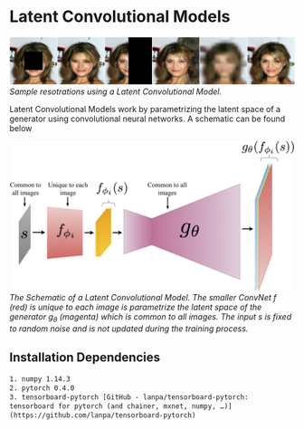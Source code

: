 # Latent Convolutional Models


![Img1](Sample_Restorations.png)
*Sample resotrations using a Latent Convolutional Model.*


Latent Convolutional Models work by parametrizing the latent space of a generator using convolutional neural networks. A schematic can be found below


![Img2](NormNet_Paper.png)
*The Schematic of a Latent Convolutional Model. The smaller ConvNet $f$ (red) is unique to each image is parametrize the latent space of the generator $g_{\theta}$ (magenta) which is common to all images. The input $s$ is fixed to random noise and is not updated during the training process.*


## Installation Dependencies
	1. numpy 1.14.3
	2. pytorch 0.4.0
	3. tensorboard-pytorch [GitHub - lanpa/tensorboard-pytorch: tensorboard for pytorch (and chainer, mxnet, numpy, …)](https://github.com/lanpa/tensorboard-pytorch)



